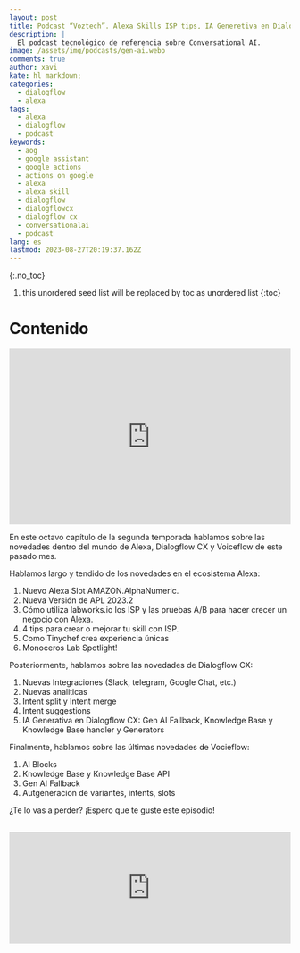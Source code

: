 ```yaml
---
layout: post
title: Podcast “Voztech”. Alexa Skills ISP tips, IA Generetiva en Dialogflow CX y Voiceflow y Google Cloud Next
description: |
  El podcast tecnológico de referencia sobre Conversational AI.
image: /assets/img/podcasts/gen-ai.webp
comments: true
author: xavi
kate: hl markdown;
categories:
  - dialogflow
  - alexa
tags:
  - alexa
  - dialogflow
  - podcast
keywords:
  - aog
  - google assistant
  - google actions
  - actions on google
  - alexa
  - alexa skill
  - dialogflow
  - dialogflowcx
  - dialogflow cx
  - conversationalai
  - podcast
lang: es
lastmod: 2023-08-27T20:19:37.162Z
---
```

{:.no_toc}
1. this unordered seed list will be replaced by toc as unordered list
{:toc}

# Contenido

<iframe width="100%" height="315" src="https://www.youtube.com/embed/NlY9e8f-1fg?si=MH_RSP2EJ2b9Ul5d" title="YouTube video player" frameborder="0" allow="accelerometer; autoplay; clipboard-write; encrypted-media; gyroscope; picture-in-picture; web-share" allowfullscreen></iframe>

En este octavo capítulo de la segunda temporada hablamos sobre las novedades dentro del mundo de Alexa, Dialogflow CX y Voiceflow de este pasado mes. 

Hablamos largo y tendido de los novedades en el ecosistema Alexa:
1. Nuevo Alexa Slot AMAZON.AlphaNumeric.
2. Nueva Versión de APL 2023.2
3. Cómo utiliza labworks.io los ISP y las pruebas A/B para hacer crecer un negocio con Alexa.
4. 4 tips para crear o mejorar tu skill con ISP.
5. Como Tinychef crea experiencia únicas
6. Monoceros Lab Spotlight!

Posteriormente, hablamos sobre las novedades de Dialogflow CX:
1. Nuevas Integraciones (Slack, telegram, Google Chat, etc.)
2. Nuevas analiticas
3. Intent split y Intent merge
4. Intent suggestions
5. IA Generativa en Dialogflow CX: Gen AI Fallback, Knowledge Base y Knowledge Base handler y Generators

Finalmente, hablamos sobre las últimas novedades de Vocieflow:
1. AI Blocks
2. Knowledge Base y Knowledge Base API
3. Gen AI Fallback
4. Autgeneracion de variantes, intents, slots
   
¿Te lo vas a perder? ¡Espero que te guste este episodio!

<br/>

<iframe src="https://podcasters.spotify.com/pod/show/voztech/embed/episodes/2x07-AWS-X-Ray-en-una-Alexa-Skill-y-Google-IO-Connect-Amsterdam-e26clqv" height="200px" width="100%" frameborder="0" scrolling="no"></iframe>